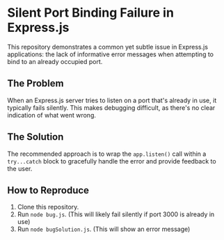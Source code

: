 # Silent Port Binding Failure in Express.js

This repository demonstrates a common yet subtle issue in Express.js applications: the lack of informative error messages when attempting to bind to an already occupied port.

## The Problem

When an Express.js server tries to listen on a port that's already in use, it typically fails silently.  This makes debugging difficult, as there's no clear indication of what went wrong.

## The Solution

The recommended approach is to wrap the `app.listen()` call within a `try...catch` block to gracefully handle the error and provide feedback to the user.

## How to Reproduce

1.  Clone this repository.
2.  Run `node bug.js`.  (This will likely fail silently if port 3000 is already in use)
3.  Run `node bugSolution.js`. (This will show an error message)